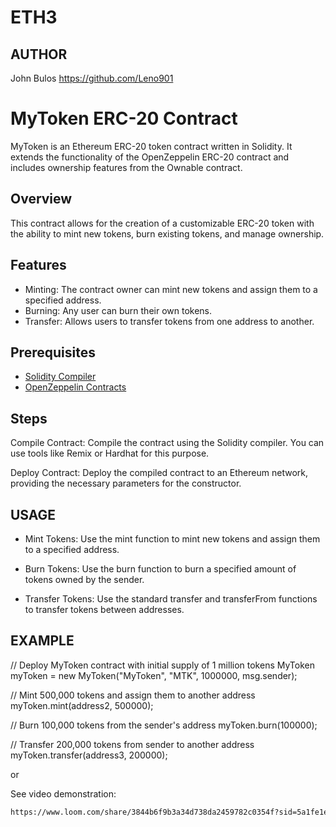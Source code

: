 # ETH3

## AUTHOR

John Bulos https://github.com/Leno901

# MyToken ERC-20 Contract

MyToken is an Ethereum ERC-20 token contract written in Solidity. It extends the functionality of the OpenZeppelin ERC-20 contract and includes ownership features from the Ownable contract.

## Overview

This contract allows for the creation of a customizable ERC-20 token with the ability to mint new tokens, burn existing tokens, and manage ownership.

## Features

- Minting: The contract owner can mint new tokens and assign them to a specified address.
- Burning: Any user can burn their own tokens.
- Transfer: Allows users to transfer tokens from one address to another.

## Prerequisites

- [Solidity Compiler](https://docs.soliditylang.org/en/v0.8.0/installing-solidity.html)
- [OpenZeppelin Contracts](https://github.com/OpenZeppelin/openzeppelin-contracts)

## Steps
Compile Contract:
Compile the contract using the Solidity compiler. You can use tools like Remix or Hardhat for this purpose.

Deploy Contract:
Deploy the compiled contract to an Ethereum network, providing the necessary parameters for the constructor.

## USAGE

- Mint Tokens:
Use the mint function to mint new tokens and assign them to a specified address.

- Burn Tokens:
Use the burn function to burn a specified amount of tokens owned by the sender.

- Transfer Tokens:
Use the standard transfer and transferFrom functions to transfer tokens between addresses.

## EXAMPLE

// Deploy MyToken contract with initial supply of 1 million tokens
MyToken myToken = new MyToken("MyToken", "MTK", 1000000, msg.sender);

// Mint 500,000 tokens and assign them to another address
myToken.mint(address2, 500000);

// Burn 100,000 tokens from the sender's address
myToken.burn(100000);

// Transfer 200,000 tokens from sender to another address
myToken.transfer(address3, 200000);

or

See video demonstration:
```bash
https://www.loom.com/share/3844b6f9b3a34d738da2459782c0354f?sid=5a1fe1e7-4448-4ff6-9215-8f2f7588e748

